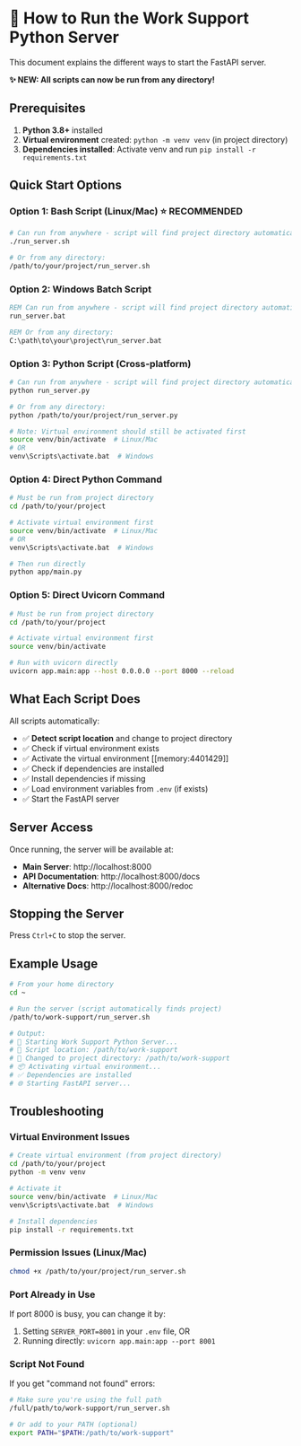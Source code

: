 # 🚀 How to Run the Work Support Python Server

This document explains the different ways to start the FastAPI server.

**✨ NEW: All scripts can now be run from any directory!**

## Prerequisites

1. **Python 3.8+** installed
2. **Virtual environment** created: `python -m venv venv` (in project directory)
3. **Dependencies installed**: Activate venv and run `pip install -r requirements.txt`

## Quick Start Options

### Option 1: Bash Script (Linux/Mac) ⭐ RECOMMENDED
```bash
# Can run from anywhere - script will find project directory automatically
./run_server.sh

# Or from any directory:
/path/to/your/project/run_server.sh
```

### Option 2: Windows Batch Script
```cmd
REM Can run from anywhere - script will find project directory automatically
run_server.bat

REM Or from any directory:
C:\path\to\your\project\run_server.bat
```

### Option 3: Python Script (Cross-platform)
```bash
# Can run from anywhere - script will find project directory automatically
python run_server.py

# Or from any directory:
python /path/to/your/project/run_server.py

# Note: Virtual environment should still be activated first
source venv/bin/activate  # Linux/Mac
# OR
venv\Scripts\activate.bat  # Windows
```

### Option 4: Direct Python Command
```bash
# Must be run from project directory
cd /path/to/your/project

# Activate virtual environment first
source venv/bin/activate  # Linux/Mac
# OR  
venv\Scripts\activate.bat  # Windows

# Then run directly
python app/main.py
```

### Option 5: Direct Uvicorn Command
```bash
# Must be run from project directory
cd /path/to/your/project

# Activate virtual environment first
source venv/bin/activate

# Run with uvicorn directly
uvicorn app.main:app --host 0.0.0.0 --port 8000 --reload
```

## What Each Script Does

All scripts automatically:
- ✅ **Detect script location** and change to project directory
- ✅ Check if virtual environment exists
- ✅ Activate the virtual environment [[memory:4401429]]
- ✅ Check if dependencies are installed
- ✅ Install dependencies if missing
- ✅ Load environment variables from `.env` (if exists)
- ✅ Start the FastAPI server

## Server Access

Once running, the server will be available at:
- **Main Server**: http://localhost:8000
- **API Documentation**: http://localhost:8000/docs
- **Alternative Docs**: http://localhost:8000/redoc

## Stopping the Server

Press `Ctrl+C` to stop the server.

## Example Usage

```bash
# From your home directory
cd ~

# Run the server (script automatically finds project)
/path/to/work-support/run_server.sh

# Output:
# 🚀 Starting Work Support Python Server...
# 📁 Script location: /path/to/work-support
# 📂 Changed to project directory: /path/to/work-support
# 📦 Activating virtual environment...
# ✅ Dependencies are installed
# 🌐 Starting FastAPI server...
```

## Troubleshooting

### Virtual Environment Issues
```bash
# Create virtual environment (from project directory)
cd /path/to/your/project
python -m venv venv

# Activate it
source venv/bin/activate  # Linux/Mac
venv\Scripts\activate.bat  # Windows

# Install dependencies
pip install -r requirements.txt
```

### Permission Issues (Linux/Mac)
```bash
chmod +x /path/to/your/project/run_server.sh
```

### Port Already in Use
If port 8000 is busy, you can change it by:
1. Setting `SERVER_PORT=8001` in your `.env` file, OR
2. Running directly: `uvicorn app.main:app --port 8001`

### Script Not Found
If you get "command not found" errors:
```bash
# Make sure you're using the full path
/full/path/to/work-support/run_server.sh

# Or add to your PATH (optional)
export PATH="$PATH:/path/to/work-support"
``` 